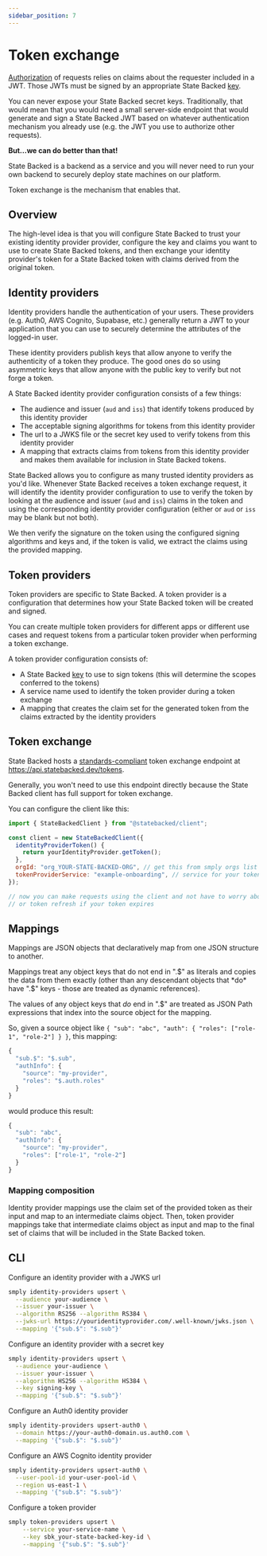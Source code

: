 ```yaml
---
sidebar_position: 7
---
```


# Token exchange

[Authorization](./authorization) of requests relies on claims about the requester included
in a JWT. Those JWTs must be signed by an appropriate State Backed [key](./keys).

You can never expose your State Backed secret keys. Traditionally, that would mean that you
would need a small server-side endpoint that would generate and sign a State Backed JWT
based on whatever authentication mechanism you already use (e.g. the JWT you use to authorize other requests).

**But...we can do better than that!**

State Backed is a backend as a service and you will never need to run your own backend to securely deploy
state machines on our platform.

Token exchange is the mechanism that enables that.

## Overview

The high-level idea is that you will configure State Backed to trust your existing identity provider provider,
configure the key and claims you want to use to create State Backed tokens, and then exchange your
identity provider's token for a State Backed token with claims derived from the original token.

## Identity providers

Identity providers handle the authentication of your users. These providers (e.g. Auth0, AWS Cognito,
Supabase, etc.) generally return a JWT to your application that you can use to securely determine
the attributes of the logged-in user.

These identity providers publish keys that allow anyone to verify the authenticity of a token they produce.
The good ones do so using asymmetric keys that allow anyone with the public key to verify but not forge
a token.

A State Backed identity provider configuration consists of a few things:
- The audience and issuer (`aud` and `iss`) that identify tokens produced by this identity provider
- The acceptable signing algorithms for tokens from this identity provider
- The url to a JWKS file or the secret key used to verify tokens from this identity provider
- A mapping that extracts claims from tokens from this identity provider and makes them available for inclusion in State Backed tokens.

State Backed allows you to configure as many trusted identity providers as you'd like.
Whenever State Backed receives a token exchange request, it will identify the identity provider configuration
to use to verify the token by looking at the audience and issuer (`aud` and `iss`) claims in the token
and using the corresponding identity provider configuration (either or `aud` or `iss` may be blank
but not both).

We then verify the signature on the token using the configured signing algorithms and keys and,
if the token is valid, we extract the claims using the provided mapping.

## Token providers

Token providers are specific to State Backed. A token provider is a configuration that determines
how your State Backed token will be created and signed.

You can create multiple token providers for different apps or different use cases and request
tokens from a particular token provider when performing a token exchange.

A token provider configuration consists of:
- A State Backed [key](./keys) to use to sign tokens (this will determine the scopes conferred to the tokens)
- A service name used to identify the token provider during a token exchange
- A mapping that creates the claim set for the generated token from the claims extracted by the identity providers

## Token exchange

State Backed hosts a [standards-compliant](https://datatracker.ietf.org/doc/html/rfc8693) token exchange endpoint
at https://api.statebacked.dev/tokens.

Generally, you won't need to use this endpoint directly because the State Backed client has full support for
token exchange.

You can configure the client like this:

```javascript
import { StateBackedClient } from "@statebacked/client";

const client = new StateBackedClient({
  identityProviderToken() {
    return yourIdentityProvider.getToken();
  },
  orgId: "org_YOUR-STATE-BACKED-ORG", // get this from smply orgs list
  tokenProviderService: "example-onboarding", // service for your token provider
});

// now you can make requests using the client and not have to worry about token exchange
// or token refresh if your token expires
```

## Mappings

Mappings are JSON objects that declaratively map from one JSON structure to another.

Mappings treat any object keys that do not end in ".$" as literals and copies the data from them
exactly (other than any descendant objects that *do* have ".$" keys - those are treated as dynamic references).

The values of any object keys that *do* end in ".$" are treated as JSON Path expressions that index into the source
object for the mapping.

So, given a source object like `{ "sub": "abc", "auth": { "roles": ["role-1", "role-2"] } }`, this mapping:

```javascript
{
  "sub.$": "$.sub",
  "authInfo": {
    "source": "my-provider",
    "roles": "$.auth.roles"
  }
}
```

would produce this result:

```javascript
{
  "sub": "abc",
  "authInfo": {
    "source": "my-provider",
    "roles": ["role-1", "role-2"]
  }
}
```

### Mapping composition

Identity provider mappings use the claim set of the provided token as their input and map to an intermediate claims object.
Then, token provider mappings take that intermediate claims object as input and map to the final set of claims that will be included in the State Backed token.

## CLI

Configure an identity provider with a JWKS url

```bash
smply identity-providers upsert \
  --audience your-audience \
  --issuer your-issuer \
  --algorithm RS256 --algorithm RS384 \
  --jwks-url https://youridentityprovider.com/.well-known/jwks.json \
  --mapping '{"sub.$": "$.sub"}'
```

Configure an identity provider with a secret key

```bash
smply identity-providers upsert \
  --audience your-audience \
  --issuer your-issuer \
  --algorithm HS256 --algorithm HS384 \
  --key signing-key \
  --mapping '{"sub.$": "$.sub"}'
```

Configure an Auth0 identity provider

```bash
smply identity-providers upsert-auth0 \
  --domain https://your-auth0-domain.us.auth0.com \
  --mapping '{"sub.$": "$.sub"}'
```

Configure an AWS Cognito identity provider

```bash
smply identity-providers upsert-auth0 \
  --user-pool-id your-user-pool-id \
  --region us-east-1 \
  --mapping '{"sub.$": "$.sub"}'
```

Configure a token provider

```bash
smply token-providers upsert \
    --service your-service-name \
    --key sbk_your-state-backed-key-id \
    --mapping '{"sub.$": "$.sub"}'
```